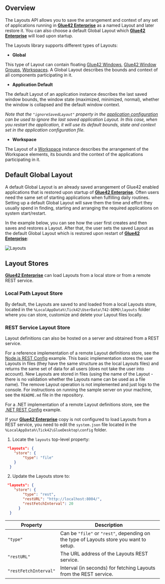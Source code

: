 ## Overview

The Layouts API allows you to save the arrangement and context of any set of applications running in [**Glue42 Enterprise**](https://glue42.com/enterprise/) as a named Layout and later restore it. You can also choose a default Global Layout which [**Glue42 Enterprise**](https://glue42.com/enterprise/) will load upon startup.

The Layouts library supports different types of Layouts:

- **Global**

This type of Layout can contain floating [Glue42 Windows](../../window-management/overview/index.html), [Glue42 Window Groups](../../window-management/javascript/index.html#window-groups), [Workspaces](../../workspaces/overview/index.html). A Global Layout describes the bounds and context of all components participating in it.

- **Application Default**

The default Layout of an application instance describes the last saved window bounds, the window state (maximized, minimized, normal), whether the window is collapsed and the default window context.

*Note that the `"ignoreSavedLayout"` property in the [application configuration](../../../../developers/configuration/application/index.html) can be used to ignore the last saved application Layout. In this case, when you restart the application, it will use its default bounds, state and context set in the application configuration file.*

- **Workspace**

The Layout of a [Workspace](../../workspaces/overview/index.html) instance describes the arrangement of the Workspace elements, its bounds and the context of the applications participating in it.

## Default Global Layout

<glue42 name="addClass" class="colorSection" element="p" text="Available since Glue42 Enterprise 3.9">

A default Global Layout is an already saved arrangement of Glue42 enabled applications that is restored upon startup of [**Glue42 Enterprise**](https://glue42.com/enterprise/). Often users need the same set of starting applications when fulfilling daily routines. Setting up a default Global Layout will save them the time and effort they usually spend in finding, starting and arranging the required applications on system start/restart.

In the example below, you can see how the user first creates and then saves and restores a Layout. After that, the user sets the saved Layout as the default Global Layout which is restored upon restart of [**Glue42 Enterprise**](https://glue42.com/enterprise/):

![Layouts](../../../../images/layouts/layouts.gif)

## Layout Stores

[**Glue42 Enterprise**](https://glue42.com/enterprise/) can load Layouts from a local store or from a remote REST service.

### Local Path Layout Store

By default, the Layouts are saved to and loaded from a local Layouts store, located in the `%LocalAppData%\Tick42\UserData\T42-DEMO\layouts` folder where you can store, customize and delete your Layout files locally.

### REST Service Layout Store

Layout definitions can also be hosted on a server and obtained from a REST service. 

For a reference implementation of a remote Layout definitions store, see the [Node.js REST Config](https://github.com/Tick42/rest-config-example-node-js) example. This basic implementation stores the user Layouts in files (they have the same structure as the local Layouts files) and returns the same set of data for all users (does not take the user into account). New Layouts are stored in files (using the name of the Layout - there is no validation whether the Layouts name can be used as a file name). The remove Layout operation is not implemented and just logs to the console. For instructions on running the sample server on your machine, see the `README.md` file in the repository.

For a .NET implementation of a remote Layout definitions store, see the [.NET REST Config](https://github.com/Tick42/rest-config-example-net) example.

If your [**Glue42 Enterprise**](https://glue42.com/enterprise/) copy is not configured to load Layouts from a REST service, you need to edit the `system.json` file located in the `%LocalAppData%\Tick42\GlueDesktop\config` folder.

1. Locate the `layouts` top-level property:

```json
 "layouts": {
    "store": {
        "type": "file"
    }
  }
```

2. Update the Layouts store to:

```json
 "layouts": {
    "store": {
        "type": "rest",
        "restURL": "http://localhost:8004/",
        "restFetchInterval": 20
      }
  } 
```

| Property | Description |
|----------|-------------|
| `"type"` | Can be `"file"` or `"rest"`, depending on the type of Layouts store you want to setup. |
| `"restURL"` | The URL address of the Layouts REST service. |
| `"restFetchInterval"` | Interval (in seconds) for fetching Layouts from the REST service. | 
